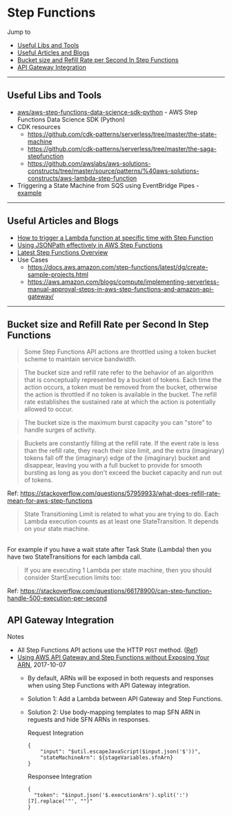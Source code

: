 # Step Functions

Jump to
- [Useful Libs and Tools](#useful-libs-and-tools)
- [Useful Articles and Blogs](#useful-articles-and-blogs)
- [Bucket size and Refill Rate per Second In Step Functions](#bucket-size-and-refill-rate-per-second-in-step-functions)
- [API Gateway Integration](#api-gateway-integration)


---
## Useful Libs and Tools

- [aws/aws-step-functions-data-science-sdk-python](https://github.com/aws/aws-step-functions-data-science-sdk-python) - AWS Step Functions Data Science SDK (Python)
- CDK resources
    - https://github.com/cdk-patterns/serverless/tree/master/the-state-machine
    - https://github.com/cdk-patterns/serverless/tree/master/the-saga-stepfunction
    - https://github.com/awslabs/aws-solutions-constructs/tree/master/source/patterns/%40aws-solutions-constructs/aws-lambda-step-function
- Triggering a State Machine from SQS using EventBridge Pipes - [example](https://github.com/aws-samples/aws-stepfunctions-examples/blob/main/sam/demo-trigger-stepfunctions-from-sqs/template.yaml)


---
## Useful Articles and Blogs

- [How to trigger a Lambda function at specific time with Step Function](https://stackoverflow.com/questions/48538170/how-to-trigger-a-lambda-function-at-specific-time-in-aws)
- [Using JSONPath effectively in AWS Step Functions](https://aws.amazon.com/blogs/compute/using-jsonpath-effectively-in-aws-step-functions/)
- [Latest Step Functions Overview](https://docs.aws.amazon.com/step-functions/latest/dg/how-step-functions-works.html)
- Use Cases
    - https://docs.aws.amazon.com/step-functions/latest/dg/create-sample-projects.html
    - https://aws.amazon.com/blogs/compute/implementing-serverless-manual-approval-steps-in-aws-step-functions-and-amazon-api-gateway/


---
## Bucket size and Refill Rate per Second In Step Functions

> Some Step Functions API actions are throttled using a token bucket scheme to maintain service bandwidth.

> The bucket size and refill rate refer to the behavior of an algorithm that is conceptually represented by a bucket of tokens. Each time the action occurs, a token must be removed from the bucket, otherwise the action is throttled if no token is available in the bucket.
> The refill rate establishes the sustained rate at which the action is potentially allowed to occur.

> The bucket size is the maximum burst capacity you can "store" to handle surges of activity.

> Buckets are constantly filling at the refill rate. If the event rate is less than the refill rate, they reach their size limit, and the extra (imaginary) tokens fall off the (imaginary) edge of the (imaginary) bucket and disappear, leaving you with a full bucket to provide for smooth bursting as long as you don't exceed the bucket capacity and run out of tokens.

Ref: https://stackoverflow.com/questions/57959933/what-does-refill-rate-mean-for-aws-step-functions


> State Transitioning Limit is related to what you are trying to do. Each Lambda execution counts as at least one StateTransition. It depends on your state machine.
<br>
For example if you have a wait state after Task State (Lambda) then you have two StateTransitions for each lambda call.

> If you are executing 1 Lambda per state machine, then you should consider StartExecution limits too:

Ref: https://stackoverflow.com/questions/66178900/can-step-function-handle-500-execution-per-second


## API Gateway Integration

Notes
- All Step Functions API actions use the HTTP `POST` method. ([Ref](https://docs.aws.amazon.com/step-functions/latest/dg/tutorial-api-gateway.html))
- [Using AWS API Gateway and Step Functions without Exposing Your ARN](https://medium.com/@cody_green/using-aws-api-gateway-and-step-functions-without-exposing-your-arn-ce94a88fa594), 2017-10-07
    - By default, ARNs will be exposed in both requests and responses when using Step Functions with API Gateway integration.
    - Solution 1: Add a Lambda between API Gateway and Step Functions.
    - Solution 2: Use body-mapping templates to map SFN ARN in reguests and hide SFN ARNs in responses.

        Request Integration
        ```
        {
            "input": "$util.escapeJavaScript($input.json('$'))",
            "stateMachineArn": ${stageVariables.sfnArn}
        }
        ```

        Responsee Integration
        ```
        {
          "token": "$input.json('$.executionArn').split(':')[7].replace('"', "")"
        }
        ```
